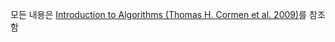 모든 내용은 [Introduction to Algorithms (Thomas H. Cormen et al. 2009)](https://mitpress.mit.edu/books/introduction-algorithms)를 참조함
